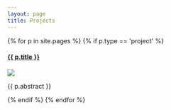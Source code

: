 ```yaml
---
layout: page
title: Projects
---
```



<div class="block-content ">
	<div class="timeline education">
		{% for p in site.pages %}
		{% if p.type == 'project' %}
		<div class="row ">
			<div class="col-md-12">
				<div class="exp-holder">
					<div class="exp">
						<div class="hgroup" >
							<a href="{{ p.link }}"><h4>{{ p.title }}</h4></a>
						</div>
						<div class="">
							<div class="col-md-5" style="padding:0px">
								<a href="{{ p.link }}"><img style="max-width: 300px;max-height: 100px;" src="{{ p.img }}" /></a>
							</div>
							<div class="col-md-7"> 
								<div class="hgroup" >  
									<p align="justify">
									{{ p.abstract }}
									</p>
								</div>
							</div>
						</div>
					</div>
				</div>
				<!--End experience holder-->
			</div>
		</div>
		{% endif %}
		{% endfor %}
	</div>
</div>

